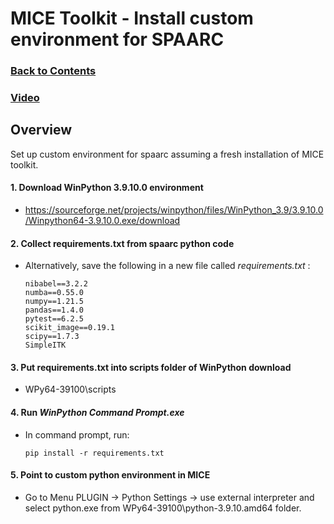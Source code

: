 # MICE Toolkit - Install custom environment for SPAARC  

### [Back to Contents](README.md)

### [Video](videos/1_a_MICE_Toolkit_Install_custom_environment_SPAARC.mov)

## Overview
Set up custom environment for spaarc assuming a fresh installation of MICE toolkit. 


#### 1. Download WinPython 3.9.10.0 environment

- https://sourceforge.net/projects/winpython/files/WinPython_3.9/3.9.10.0/Winpython64-3.9.10.0.exe/download

####  2. Collect requirements.txt from spaarc python code

- Alternatively, save the following in a new file called _requirements.txt_ :

    ```
    nibabel==3.2.2
    numba==0.55.0
    numpy==1.21.5
    pandas==1.4.0
    pytest==6.2.5
    scikit_image==0.19.1
    scipy==1.7.3
    SimpleITK
    ```

####  3. Put requirements.txt into scripts folder of WinPython download

- WPy64-39100\scripts


####  4. Run _WinPython Command Prompt.exe_

- In command prompt, run:

    ```
    pip install -r requirements.txt
    ```

####  5. Point to custom python environment in MICE

- Go to Menu PLUGIN -> Python Settings -> use external interpreter and select python.exe from 
WPy64-39100\python-3.9.10.amd64 folder.